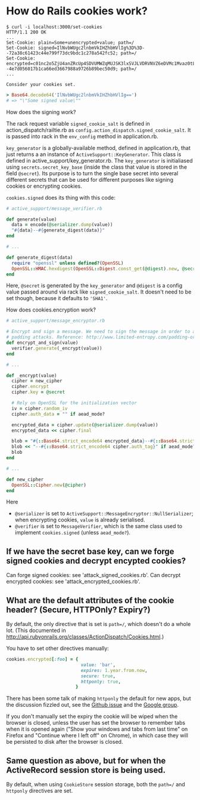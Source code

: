 # How do Rails cookies work?

``` shell
$ curl -i localhost:3000/set-cookies
HTTP/1.1 200 OK
...
Set-Cookie: plain=Some+unencrypted+value; path=/
Set-Cookie: signed=IlNvbWUgc2lnbmVkIHZhbHVlIg%3D%3D--72a38c61423c44e799f73dc9bdc1c278a542fc52; path=/
Set-Cookie: encrypted=c01nc2o5ZjU4anZRcUp4SDVUMWZqMUJSK3lxSVJLVDRVNVZ6eDVMc1Mvaz0tLUFUQ1ZDS25qRmFaRnltbDBFUENQbmc9PQ%3D%3D--4e7d056017b1ca66ed3667988a9726b89bec50d9; path=/
...

Consider your cookies set.
```


``` ruby
> Base64.decode64('IlNvbWUgc2lnbmVkIHZhbHVlIg==')
# => "\"Some signed value\""
```

How does the signing work?

The rack request variable `signed_cookie_salt` is defined in action_dispatch/railtie.rb as `config.action_dispatch.signed_cookie_salt`. It is passed into rack in the `env_config` method in application.rb.

`key_generator` is a globally-available method, defined in application.rb, that just returns a an instance of `ActiveSupport::KeyGenerator`. This class is defined in active_support/key_generator.rb. The `key_generator` is initialiased using `secrets.secret_key_base` (inside the class that value is stored in the field `@secret`). Its purpose is to turn the single base secret into several different secrets that can be used for different purposes like signing cookies or encrypting cookies.

`cookies.signed` does its thing with this code:

``` ruby
# active_support/message_verifier.rb

def generate(value)
  data = encode(@serializer.dump(value))
  "#{data}--#{generate_digest(data)}"
end

# ...

def generate_digest(data)
  require "openssl" unless defined?(OpenSSL)
  OpenSSL::HMAC.hexdigest(OpenSSL::Digest.const_get(@digest).new, @secret, data)
end
```

Here, `@secret` is generated by the `key_generator` and `@digest` is a config value passed around via rack like `signed_cookie_salt`. It doesn't need to be set though, because it defaults to `'SHA1'`.


How does cookies.encryption work?

``` ruby
# active_support/message_encryptor.rb

# Encrypt and sign a message. We need to sign the message in order to avoid
# padding attacks. Reference: http://www.limited-entropy.com/padding-oracle-attacks.
def encrypt_and_sign(value)
  verifier.generate(_encrypt(value))
end

# ...

def _encrypt(value)
  cipher = new_cipher
  cipher.encrypt
  cipher.key = @secret

  # Rely on OpenSSL for the initialization vector
  iv = cipher.random_iv
  cipher.auth_data = "" if aead_mode?

  encrypted_data = cipher.update(@serializer.dump(value))
  encrypted_data << cipher.final

  blob = "#{::Base64.strict_encode64 encrypted_data}--#{::Base64.strict_encode64 iv}"
  blob << "--#{::Base64.strict_encode64 cipher.auth_tag}" if aead_mode?
  blob
end

# ...

def new_cipher
  OpenSSL::Cipher.new(@cipher)
end
```

Here
- `@serializer` is set to `ActiveSupport::MessageEncryptor::NullSerializer`; when encrypting cookies, `value` is already serialised.
- `@verifier` is set to `MessageVerifier`, which is the same class used to implement `cookies.signed` (unless `aead_mode?`).

## If we have the secret base key, can we forge signed cookies and decrypt encypted cookies?

Can forge signed cookies: see 'attack_signed_cookies.rb'.
Can decrypt encrypted cookies: see 'attack_encrypted_cookies.rb'.

## What are the default attributes of the cookie header? (Secure, HTTPOnly? Expiry?)

By default, the only directive that is set is `path=/`, which doesn't do a whole lot. (This documented in http://api.rubyonrails.org/classes/ActionDispatch/Cookies.html.)

You have to set other directives manually:

``` ruby
cookies.encrypted[:foo] = {
                            value: 'bar',
                            expires: 1.year.from.now,
                            secure: true,
                            httponly: true,
                          }
```

There has been some talk of making `httponly` the default for new apps, but the discussion fizzled out, see the [Github issue](https://github.com/rails/rails/issues/1449) and the [Google group](https://groups.google.com/forum/#!topic/rubyonrails-core/yDzoifkfqvc).

If you don't manually set the expiry the cookie will be wiped when the browser is closed, unless the user has set the browser to remember tabs when it is opened again ("Show your windows and tabs from last time" on Firefox and "Continue where I left off" on Chrome), in which case they will be persisted to disk after the browser is closed.

## Same question as above, but for when the ActiveRecord session store is being used.

By default, when using `CookieStore` session storage, both the `path=/` and `httponly` directives are set.
